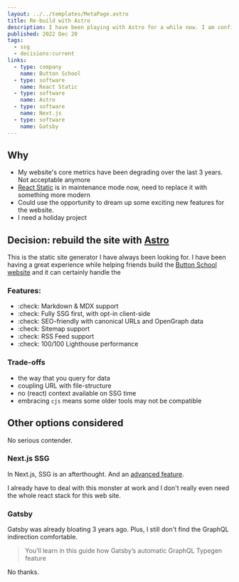 ```yaml
---
layout: ../../templates/MetaPage.astro
title: Re-build with Astro
description: I have been playing with Astro for a while now. I am confident this is the static site generator I have always been looking for.
published: 2022 Dec 20
tags:
  - ssg
  - decisions:current
links:
  - type: company
    name: Button School
  - type: software
    name: React Static
  - type: software
    name: Astro
  - type: software
    name: Next.js
  - type: software
    name: Gatsby
---
```


## Why

- My website's core metrics have been degrading over the last 3 years. Not acceptable anymore
- [React Static](https://github.com/react-static/react-static) is in maintenance mode now, need to replace it with something more modern
- Could use the opportunity to dream up some exciting new features for the website.
- I need a holiday project

## Decision: rebuild the site with [Astro](https://astro.build)

This is the static site generator I have always been looking for. I have been having a great experience
while helping friends build the [Button School website](https://buttonschool.com/) and it can certainly
handle the

### Features:

- :check: Markdown & MDX support
- :check: Fully SSG first, with opt-in client-side
- :check: SEO-friendly with canonical URLs and OpenGraph data
- :check: Sitemap support
- :check: RSS Feed support
- :check: 100/100 Lighthouse performance

### Trade-offs

- the way that you query for data
- coupling URL with file-structure
- no (react) context available on SSG time
- embracing `cjs` means some older tools may not be compatible

## Other options considered

No serious contender.

### Next.js SSG

In Next.js, SSG is an afterthought. And an [advanced feature](https://nextjs.org/docs/advanced-features/static-html-export).

I already have to deal with this monster at work and I don't really even need the whole react stack for this web site.

### Gatsby

Gatsby was already bloating 3 years ago. Plus, I still don't find the GraphQL indirection comfortable.

> You’ll learn in this guide how Gatsby’s automatic GraphQL Typegen feature

No thanks.
